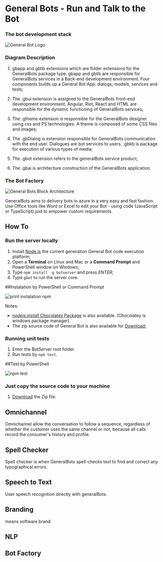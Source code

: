 # General Bots - Run and Talk to the Bot

### The bot development stack

![General Bot Logo](https://raw.githubusercontent.com/pragmatismo-io/BotServer/master/docs/images/general-bots-stack.png)


### Diagram Description

1. gbapp and gblib extensions which are folder extensions for the GeneralBots package type.
gbapp and gblib are responsible for GeneralBots services in a Back-end development environment.
Four components builds up a General Bot App: dialogs, models, services and tests; 

2. The .gbui extension is assigned to the GeneralBots front-end development environment. 
Angular, Riot, React and HTML are responsible for the dynamic functioning of GeneralBots services;

3. The .gtheme extension is responsible for the GeneralBots designer using css and PS technologies.
A theme is composed of some CSS files and images;

4. The .gbDialog is extension responsible for GeneralBots communication with the end user. Dialogues are bot services to users.
.gbkb is package for execution of various types of media;

5. The .gbot extension refers to the generalBots service product;

6. The .gbai is architecture construction of the GeneralBots application.

### The Bot Factory

![General Bots Block Architecture](https://raw.githubusercontent.com/pragmatismo-io/BotServer/master/docs/images/general-bots-block-architecture.png)

GeneralBots aims to delivery bots in azure in a very easy and fast fashion. Use Office tools like Word or Excel to edit your Bot - using code (JavaScript or TypeScript) just to empower custom requirements.

## How To

### Run the server locally

1. Install [Node.js](https://www.npmjs.com/get-npm) the current generation General Bot code execution platform;
2. Open a **Terminal** on Linux and Mac or a **Command Prompt** and PowerShell window on Windows;
3. Type `npm install -g botserver` and press *ENTER*;
4. Type `gbot` to run the server core.

##Instalation by PowerShell or Command Prompt

![print instalation npm](https://user-images.githubusercontent.com/65977273/94572520-81e2f380-0247-11eb-9d69-ff70ad26b027.png)



Notes:

* [*nodejs.install* Chocolatey Package](https://chocolatey.org/packages/nodejs.install) is also available. (Chocolatey is windows package manager).
* The zip source code of General Bot is also available for [Download](https://codeload.github.com/pragmatismo-io/BotServer/zip/master);

### Running unit tests

1. Enter the BotServer root folder.
2. Run tests by `npm test`.

##Test by PowerShell

![npm test](https://user-images.githubusercontent.com/65977273/94598386-3e977d80-0265-11eb-93e8-ca3013c3f1e1.png)


### Just copy the source code to your machine

1. [Download](https://codeload.github.com/pragmatismo-io/BotServer/zip/master) the Zip file.


## Omnichannel

Omnichannel allow the conversation to follow a sequence, regardless of whether the customer uses the same channel or not, because all calls record the consumer's history and profile.

## Spell Checker

Spell checker is when GeneralBots spell-checks text to find and correct any typographical errors.

## Speech to Text

User speech recognition directly with generalBots.

## Branding

means software brand.

## NLP

## Bot Factory
